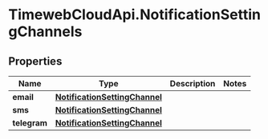 # TimewebCloudApi.NotificationSettingChannels

## Properties

Name | Type | Description | Notes
------------ | ------------- | ------------- | -------------
**email** | [**NotificationSettingChannel**](NotificationSettingChannel.md) |  | 
**sms** | [**NotificationSettingChannel**](NotificationSettingChannel.md) |  | 
**telegram** | [**NotificationSettingChannel**](NotificationSettingChannel.md) |  | 


